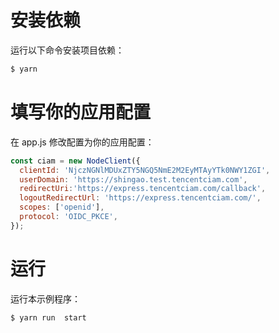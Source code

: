 # 安装依赖

运行以下命令安装项目依赖：

```bash
$ yarn
```

# 填写你的应用配置

在 app.js 修改配置为你的应用配置：

```js
const ciam = new NodeClient({
  clientId: 'NjczNGNlMDUxZTY5NGQ5NmE2M2EyMTAyYTk0NWY1ZGI',
  userDomain: 'https://shingao.test.tencentciam.com',
  redirectUri:'https://express.tencentciam.com/callback',
  logoutRedirectUrl: 'https://express.tencentciam.com/',
  scopes: ['openid'],
  protocol: 'OIDC_PKCE',
});
```

# 运行

运行本示例程序：

```bash
$ yarn run  start
```

